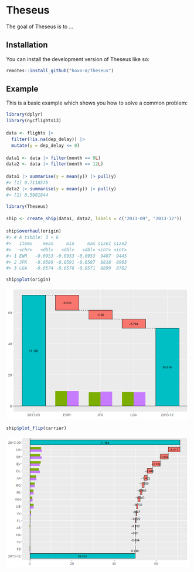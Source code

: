 
<!-- README.md is generated from README.Rmd. Please edit that file -->

# Theseus

<!-- badges: start -->

<!-- badges: end -->

The goal of Theseus is to …

## Installation

You can install the development version of Theseus like so:

``` r
remotes::install_github("hoxo-m/Theseus")
```

## Example

This is a basic example which shows you how to solve a common problem:

``` r
library(dplyr)
library(nycflights13)

data <- flights |> 
  filter(!is.na(dep_delay)) |>
  mutate(y = dep_delay <= 0)

data1 <- data |> filter(month == 9L)
data2 <- data |> filter(month == 12L)

data1 |> summarise(y = mean(y)) |> pull(y)
#> [1] 0.7118575
data2 |> summarise(y = mean(y)) |> pull(y)
#> [1] 0.5001844
```

``` r
library(Theseus)

ship <- create_ship(data1, data2, labels = c("2013-09", "2013-12"))

ship$overhaul(origin)
#> # A tibble: 3 × 6
#>   items    mean     min     max size1 size2
#>   <chr>   <dbl>   <dbl>   <dbl> <int> <int>
#> 1 EWR   -0.0953 -0.0953 -0.0953  9407  9445
#> 2 JFK   -0.0589 -0.0591 -0.0587  8816  8963
#> 3 LGA   -0.0574 -0.0578 -0.0571  8899  8702
```

``` r
ship$plot(origin)
```

<img src="man/figures/README-unnamed-chunk-3-1.png" width="500" />

``` r
ship$plot_flip(carrier)
```

<img src="man/figures/README-unnamed-chunk-4-1.png" width="500" />
